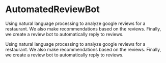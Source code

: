 # AutomatedReviewBot
Using natural language processing to analyze google reviews for a restaurant. We also make recommendations based on the reviews. Finally, we create a review bot to automatically reply to reviews. 

Using natural language processing to analyze google reviews for a restaurant. We also make recommendations based on the reviews. Finally, we create a review bot to automatically reply to reviews. 
